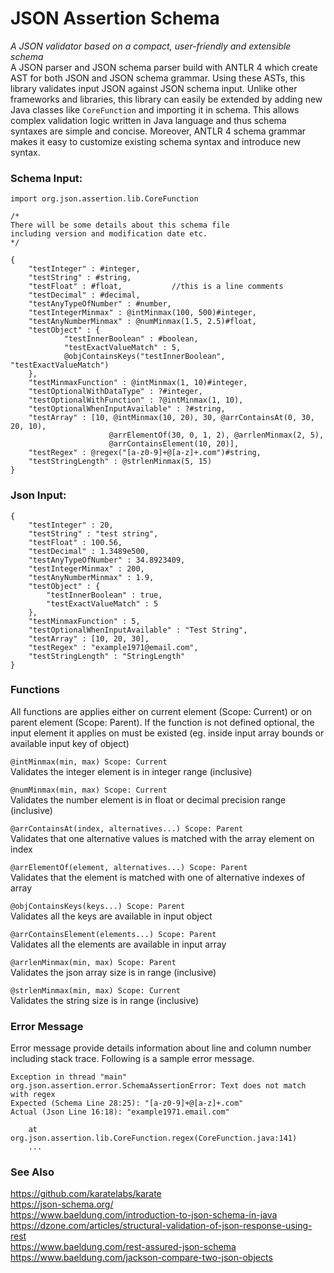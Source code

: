 # JSON Assertion Schema

*A JSON validator based on a compact, user-friendly and extensible schema*   
A JSON parser and JSON schema parser build with ANTLR 4 which create AST 
for both JSON and JSON schema grammar. Using these ASTs, this library 
validates input JSON against JSON schema input. Unlike other frameworks 
and libraries, this library can easily be extended by adding new Java 
classes like `CoreFunction` and importing it in schema. This allows 
complex validation logic written in Java language and thus schema 
syntaxes are simple and concise. Moreover, ANTLR 4 schema grammar makes 
it easy to customize existing schema syntax and introduce new syntax.

### Schema Input:

```
import org.json.assertion.lib.CoreFunction

/*
There will be some details about this schema file
including version and modification date etc.
*/

{
    "testInteger" : #integer,
    "testString" : #string,
    "testFloat" : #float,           //this is a line comments
    "testDecimal" : #decimal,
    "testAnyTypeOfNumber" : #number,
    "testIntegerMinmax" : @intMinmax(100, 500)#integer,
    "testAnyNumberMinmax" : @numMinmax(1.5, 2.5)#float,
    "testObject" : {
            "testInnerBoolean" : #boolean,
            "testExactValueMatch" : 5,
            @objContainsKeys("testInnerBoolean", "testExactValueMatch")
    },
    "testMinmaxFunction" : @intMinmax(1, 10)#integer,
    "testOptionalWithDataType" : ?#integer,
    "testOptionalWithFunction" : ?@intMinmax(1, 10),
    "testOptionalWhenInputAvailable" : ?#string,
    "testArray" : [10, @intMinmax(10, 20), 30, @arrContainsAt(0, 30, 20, 10),
                      @arrElementOf(30, 0, 1, 2), @arrlenMinmax(2, 5), 
                      @arrContainsElement(10, 20)],
    "testRegex" : @regex("[a-z0-9]+@[a-z]+.com")#string,
    "testStringLength" : @strlenMinmax(5, 15)
}
```

### Json Input:

```
{
    "testInteger" : 20,
    "testString" : "test string",
    "testFloat" : 100.56,
    "testDecimal" : 1.3489e500,
    "testAnyTypeOfNumber" : 34.8923409,
    "testIntegerMinmax" : 200,
    "testAnyNumberMinmax" : 1.9,
    "testObject" : {
        "testInnerBoolean" : true,
        "testExactValueMatch" : 5
    },
    "testMinmaxFunction" : 5,
    "testOptionalWhenInputAvailable" : "Test String",
    "testArray" : [10, 20, 30],
    "testRegex" : "example1971@email.com",
    "testStringLength" : "StringLength"
}
```

### Functions
All functions are applies either on current element (Scope: Current) or on 
parent element (Scope: Parent). If the function is not defined optional, the 
input element it applies on must be existed (eg. inside input array bounds or 
available input key of object)

`@intMinmax(min, max) Scope: Current`<br> 
Validates the integer element is in integer range (inclusive)

`@numMinmax(min, max) Scope: Current`<br>
Validates the number element is in float or decimal precision range (inclusive)

`@arrContainsAt(index, alternatives...) Scope: Parent`  
Validates that one alternative values is matched with the array element on index

`@arrElementOf(element, alternatives...) Scope: Parent`  
Validates that the element is matched with one of alternative indexes of array

`@objContainsKeys(keys...) Scope: Parent`  
Validates all the keys are available in input object

`@arrContainsElement(elements...) Scope: Parent`  
Validates all the elements are available in input array

`@arrlenMinmax(min, max) Scope: Parent`  
Validates the json array size is in range (inclusive)

`@strlenMinmax(min, max) Scope: Current`  
Validates the string size is in range (inclusive)

### Error Message
Error message provide details information about line and column number including stack trace. Following is a sample error message.

```
Exception in thread "main" org.json.assertion.error.SchemaAssertionError: Text does not match with regex
Expected (Schema Line 28:25): "[a-z0-9]+@[a-z]+.com"
Actual (Json Line 16:18): "example1971.email.com"

	at org.json.assertion.lib.CoreFunction.regex(CoreFunction.java:141)
	...
```


### See Also
https://github.com/karatelabs/karate  
https://json-schema.org/  
https://www.baeldung.com/introduction-to-json-schema-in-java  
https://dzone.com/articles/structural-validation-of-json-response-using-rest  
https://www.baeldung.com/rest-assured-json-schema  
https://www.baeldung.com/jackson-compare-two-json-objects  
